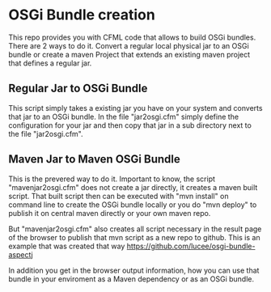 
# OSGi Bundle creation
This repo provides you with CFML code that allows to build OSGi bundles.
There are 2 ways to do it. Convert a regular local physical jar to an OSGi bundle or create a maven Project that extends an existing maven project that defines a regular jar.


## Regular Jar to OSGi Bundle
This script simply takes a existing jar you have on your system and converts that jar to an OSGi bundle.
In the file "jar2osgi.cfm" simply define the configuration for your jar and then copy that jar in a sub directory next to the file "jar2osgi.cfm".

## Maven Jar to Maven OSGi Bundle
This is the prevered way to do it. Important to know, the script "mavenjar2osgi.cfm" does not create a jar directly, it creates a maven built script.
That built script then can be executed with "mvn install" on command line to create the OSGi bundle locally or you do "mvn deploy" to publish it on central maven directly or your own maven repo.

But "mavenjar2osgi.cfm" also creates all script necessary in the result page of the browser to publish that mvn script as a new repo to github.
This is an example that was created that way https://github.com/lucee/osgi-bundle-aspectj

In addition you get in the browser output information, how you can use that bundle in your enviroment as a Maven dependency or as an OSGi bundle.